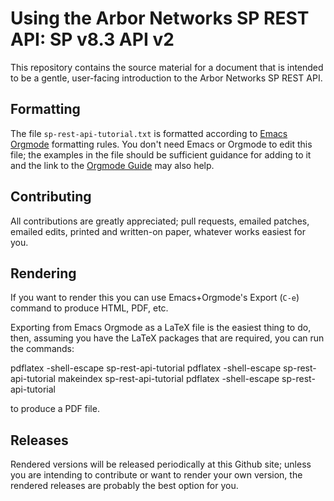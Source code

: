 # Using the Arbor Networks SP REST API: SP v8.3 API v2

This repository contains the source material for a document that is
intended to be a gentle, user-facing introduction to the Arbor 
Networks SP REST API.

## Formatting

The file `sp-rest-api-tutorial.txt` is formatted according to
[Emacs Orgmode](http://orgmode.org/guide/) formatting rules.  You
don't need Emacs or Orgmode to edit this file; the examples in the
file should be sufficient guidance for adding to it and the link to
the [Orgmode Guide](http://orgmode.org/guide/) may also help.

## Contributing

All contributions are greatly appreciated; pull requests, emailed
patches, emailed edits, printed and written-on paper, whatever works
easiest for you.

## Rendering

If you want to render this you can use Emacs+Orgmode's Export (`C-e`)
command to produce HTML, PDF, etc.

Exporting from Emacs Orgmode as a LaTeX file is the easiest thing to
do, then, assuming you have the LaTeX packages that are required, you
can run the commands:

   pdflatex -shell-escape sp-rest-api-tutorial
   pdflatex -shell-escape sp-rest-api-tutorial
   makeindex sp-rest-api-tutorial
   pdflatex -shell-escape sp-rest-api-tutorial

to produce a PDF file.

## Releases

Rendered versions will be released periodically at this Github site;
unless you are intending to contribute or want to render your own
version, the rendered releases are probably the best option for you.
